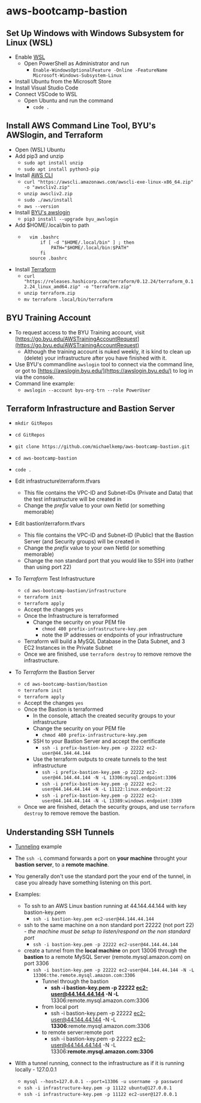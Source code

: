 # aws-bootcamp-bastion


## Set Up Windows with Windows Subsystem for Linux (WSL)

- Enable [WSL](https://docs.microsoft.com/en-us/windows/wsl/install-win10)
    - Open PowerShell as Administrator and run
        - ```Enable-WindowsOptionalFeature -Online -FeatureName Microsoft-Windows-Subsystem-Linux```
- Install Ubuntu from the Microsoft Store
- Install Visual Studio Code
- Connect VSCode to WSL
    - Open Ubuntu and run the command 
        - ```code .```


## Install AWS Command Line Tool, BYU's AWSlogin, and Terraform

- Open (WSL) Ubuntu
- Add pip3 and unzip
    - ```sudo apt install unzip```
    - ```sudo apt install python3-pip```
- Install [AWS CLI](https://docs.aws.amazon.com/cli/latest/userguide/install-cliv2-linux.html)
    - ```curl "https://awscli.amazonaws.com/awscli-exe-linux-x86_64.zip" -o "awscliv2.zip"```
    - ```unzip awscliv2.zip```
    - ```sudo ./aws/install```
    - ```aws --version```
- Install [BYU's awslogin](https://github.com/byu-oit/awslogin)
    - ```pip3 install --upgrade byu_awslogin```
- Add $HOME/.local/bin to path
    - ```
        vim .bashrc
            if [ -d "$HOME/.local/bin" ] ; then
                PATH="$HOME/.local/bin:$PATH"
            fi
        source .bashrc
- Install [Terraform](https://www.terraform.io/downloads.html)
    - ```curl "https://releases.hashicorp.com/terraform/0.12.24/terraform_0.12.24_linux_amd64.zip" -o "terraform.zip"```
    - ```unzip terraform.zip```
    - ```mv terraform .local/bin/terraform```


## BYU Training Account

- To request access to the BYU Training account, visit [https://go.byu.edu/AWSTrainingAccountRequest](https://go.byu.edu/AWSTrainingAccountRequest)
    - Although the training account is nuked weekly, it is kind to clean up (delete) your infrastructure after you have finished with it.
- Use BYU's commandline ```awslogin``` tool to connect via the command line, or got to [https://awslogin.byu.edu/](https://awslogin.byu.edu/) to log in via the console.
- Command line example:
    - ```awslogin --account byu-org-trn --role PowerUser```


## Terraform Infrastructure and Bastion Server 

- ```mkdir GitRepos```
- ```cd GitRepos```
- ```git clone https://github.com/michaelkemp/aws-bootcamp-bastion.git```
- ```cd aws-bootcamp-bastion```
- ```code .```

- Edit infrastructure\terraform.tfvars
    - This file contains the VPC-ID and Subnet-IDs (Private and Data) that the test infrastructure will be created in  
    - Change the *prefix* value to your own NetId (or something memorable)

- Edit bastion\terraform.tfvars
    - This file contains the VPC-ID and Subnet-ID (Public) that the Bastion Server (and Security groups) will be created in
    - Change the *prefix* value to your own NetId (or something memorable)
    - Change the non standard port that you would like to SSH into (rather than using port 22) 

- To *Terraform* Test Infrastructure
    - ```cd aws-bootcamp-bastion/infrastructure```
    - ```terraform init```
    - ```terraform apply```
    - Accept the changes ```yes```
    - Once the Infrastructure is terraformed
        - Change the security on your PEM file
            - ```chmod 400 prefix-infrastructure-key.pem```
            - note the IP addresses or endpoints of your infrastructure
    - Terraform will build a MySQL Database in the Data Subnet, and 3 EC2 Instances in the Private Subnet
    - Once we are finished, use ```terraform destroy``` to remove remove the infrastructure.

- To *Terraform* the Bastion Server
    - ```cd aws-bootcamp-bastion/bastion```
    - ```terraform init```
    - ```terraform apply```
    - Accept the changes ```yes```
    - Once the Bastion is terraformed
        - In the console, attach the created security groups to your infrastructure
        - Change the security on your PEM file
            - ```chmod 400 prefix-infrastructure-key.pem```
        - SSH to your Bastion Server and accept the certificate
            - ```ssh -i prefix-bastion-key.pem -p 22222 ec2-user@44.144.44.144```
        - Use the terraform outputs to create tunnels to the test infrastructure
            - ```ssh -i prefix-bastion-key.pem -p 22222 ec2-user@44.144.44.144 -N -L 13306:mysql.endpoint:3306```
            - ```ssh -i prefix-bastion-key.pem -p 22222 ec2-user@44.144.44.144 -N -L 11122:linux.endpoint:22```
            - ```ssh -i prefix-bastion-key.pem -p 22222 ec2-user@44.144.44.144 -N -L 13389:windows.endpoint:3389```
    - Once we are finished, detach the security groups, and use ```terraform destroy``` to remove remove the bastion.


## Understanding SSH Tunnels

- [Tunneling](https://www.ssh.com/ssh/tunneling/example) example
- The ```ssh -L``` command forwards a port on **your machine** throught your **bastion server**, to a **remote machine**.
- You generally don't use the standard port the your end of the tunnel, in case you already have something listening on this port.
- Examples:
    - To ssh to an AWS Linux bastion running at 44.144.44.144 with key bastion-key.pem
        - ```ssh -i bastion-key.pem ec2-user@44.144.44.144```
    - ssh to the same machine on a non standard port 22222 (not port 22) - *the machine must be setup to listen/respond on the non standard port*
        - ```ssh -i bastion-key.pem -p 22222 ec2-user@44.144.44.144```
    - create a tunnel from the **local machine** on port 13006 through the **bastion** to a remote MySQL Server (remote.mysql.amazon.com) on port 3306
        - ```ssh -i bastion-key.pem -p 22222 ec2-user@44.144.44.144 -N -L 13306:the.remote.mysql.amazon.com:3306```     
            - Tunnel through the bastion 
                - **ssh -i bastion-key.pem -p 22222 ec2-user@44.144.44.144 -N -L** 13306:remote.mysql.amazon.com:3306
            - from local port
                - ssh -i bastion-key.pem -p 22222 ec2-user@44.144.44.144 -N -L **13306**:remote.mysql.amazon.com:3306
            - to remote server:remote port
                - ssh -i bastion-key.pem -p 22222 ec2-user@44.144.44.144 -N -L 13306:**remote.mysql.amazon.com:3306** 

- With a tunnel running, connect to the infrastructure as if it is running locally - 127.0.0.1
    - ```mysql --host=127.0.0.1 --port=13306 -u username -p password```
    - ```ssh -i infrastructure-key.pem -p 11122 ubuntu@127.0.0.1```
    - ```ssh -i infrastructure-key.pem -p 11122 ec2-user@127.0.0.1```

